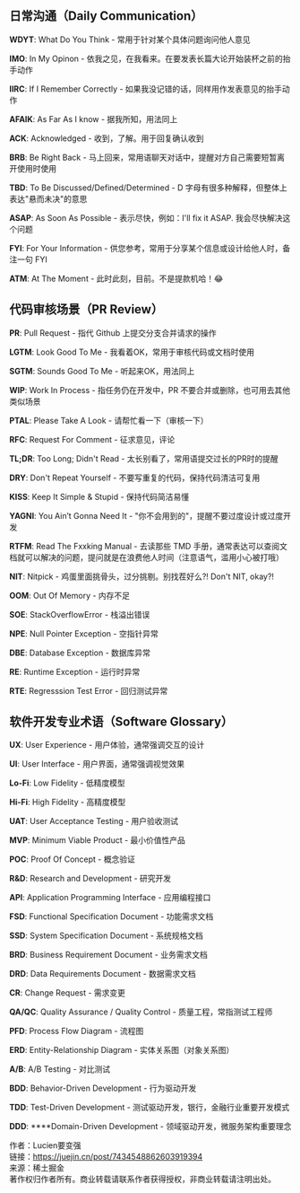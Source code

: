 ## 日常沟通（Daily Communication）

**WDYT**: What Do You Think - 常用于针对某个具体问题询问他人意见

**IMO**: In My Opinon - 依我之见，在我看来。在要发表长篇大论开始装杯之前的抬手动作

**IIRC**: If I Remember Correctly - 如果我没记错的话，同样用作发表意见的抬手动作

**AFAIK**: As Far As I know - 据我所知，用法同上

**ACK**: Acknowledged - 收到，了解。用于回复确认收到

**BRB**: Be Right Back - 马上回来，常用语聊天对话中，提醒对方自己需要短暂离开使用时使用

**TBD**: To Be Discussed/Defined/Determined - D 字母有很多种解释，但整体上表达"悬而未决"的意思

**ASAP**: As Soon As Possible - 表示尽快，例如：I'll fix it ASAP. 我会尽快解决这个问题

**FYI**: For Your Information - 供您参考，常用于分享某个信息或设计给他人时，备注一句 FYI

**ATM**: At The Moment - 此时此刻，目前。不是提款机哈！😂

## 代码审核场景（PR Review）

**PR**: Pull Request - 指代 Github 上提交分支合并请求的操作

**LGTM**: Look Good To Me - 我看着OK，常用于审核代码或文档时使用

**SGTM**: Sounds Good To Me - 听起来OK，用法同上

**WIP**: Work In Process - 指任务仍在开发中，PR 不要合并或删除，也可用去其他类似场景

**PTAL**: Please Take A Look - 请帮忙看一下（审核一下）

**RFC**: Request For Comment - 征求意见，评论

**TL;DR**: Too Long; Didn't Read - 太长别看了，常用语提交过长的PR时的提醒

**DRY**: Don't Repeat Yourself - 不要写重复的代码，保持代码清洁可复用

**KISS**: Keep It Simple & Stupid - 保持代码简洁易懂

**YAGNI**: You Ain’t Gonna Need It - "你不会用到的"，提醒不要过度设计或过度开发

**RTFM**: Read The Fxxking Manual - 去读那些 TMD 手册，通常表达可以查阅文档就可以解决的问题，提问就是在浪费他人时间（注意语气，滥用小心被打哦）

**NIT**: Nitpick - 鸡蛋里面挑骨头，过分挑剔。别找茬好么?! Don't NIT, okay?!

**OOM**: Out Of Memory - 内存不足

**SOE**: StackOverflowError - 栈溢出错误

**NPE**: Null Pointer Exception - 空指针异常

**DBE**: Database Exception - 数据库异常

**RE**: Runtime Exception - 运行时异常

**RTE**: Regresssion Test Error - 回归测试异常

## 软件开发专业术语（Software Glossary）

**UX**: User Experience - 用户体验，通常强调交互的设计

**UI**: User Interface - 用户界面，通常强调视觉效果

**Lo-Fi**: Low Fidelity - 低精度模型

**Hi-Fi**: High Fidelity - 高精度模型

**UAT**: User Acceptance Testing - 用户验收测试

**MVP**: Minimum Viable Product - 最小价值性产品

**POC**: Proof Of Concept - 概念验证

**R&D**: Research and Development - 研究开发

**API**: Application Programming Interface - 应用编程接口

**FSD**: Functional Specification Document - 功能需求文档

**SSD**: System Specification Document - 系统规格文档

**BRD**: Business Requirement Document - 业务需求文档

**DRD**: Data Requirements Document - 数据需求文档

**CR**: Change Request - 需求变更

**QA/QC**: Quality Assurance / Quality Control - 质量工程，常指测试工程师

**PFD**: Process Flow Diagram - 流程图

**ERD**: Entity-Relationship Diagram - 实体关系图（对象关系图）

**A/B**: A/B Testing - 对比测试

**BDD**: Behavior-Driven Development - 行为驱动开发

**TDD**: Test-Driven Development - 测试驱动开发，银行，金融行业重要开发模式

**DDD**: ****Domain-Driven Development - 领域驱动开发，微服务架构重要理念

  

作者：Lucien要变强  
链接：https://juejin.cn/post/7434548862603919394  
来源：稀土掘金  
著作权归作者所有。商业转载请联系作者获得授权，非商业转载请注明出处。
